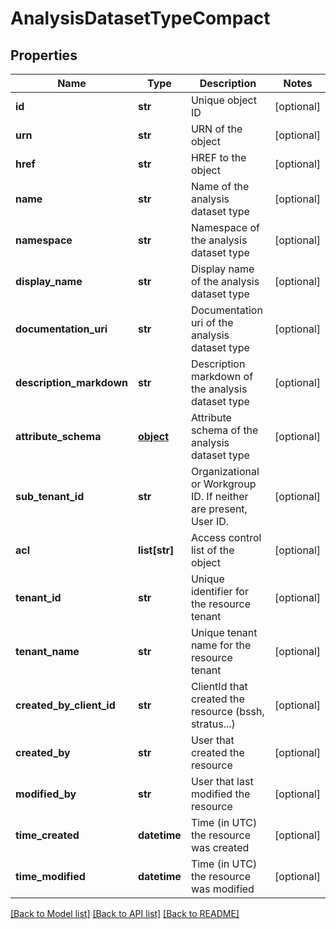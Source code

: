 # AnalysisDatasetTypeCompact

## Properties
Name | Type | Description | Notes
------------ | ------------- | ------------- | -------------
**id** | **str** | Unique object ID | [optional] 
**urn** | **str** | URN of the object | [optional] 
**href** | **str** | HREF to the object | [optional] 
**name** | **str** | Name of the analysis dataset type | [optional] 
**namespace** | **str** | Namespace of the analysis dataset type | [optional] 
**display_name** | **str** | Display name of the analysis dataset type | [optional] 
**documentation_uri** | **str** | Documentation uri of the analysis dataset type | [optional] 
**description_markdown** | **str** | Description markdown of the analysis dataset type | [optional] 
**attribute_schema** | [**object**](.md) | Attribute schema of the analysis dataset type | [optional] 
**sub_tenant_id** | **str** | Organizational or Workgroup ID. If neither are present, User ID. | [optional] 
**acl** | **list[str]** | Access control list of the object | [optional] 
**tenant_id** | **str** | Unique identifier for the resource tenant | [optional] 
**tenant_name** | **str** | Unique tenant name for the resource tenant | [optional] 
**created_by_client_id** | **str** | ClientId that created the resource (bssh, stratus...) | [optional] 
**created_by** | **str** | User that created the resource | [optional] 
**modified_by** | **str** | User that last modified the resource | [optional] 
**time_created** | **datetime** | Time (in UTC) the resource was created | [optional] 
**time_modified** | **datetime** | Time (in UTC) the resource was modified | [optional] 

[[Back to Model list]](../README.md#documentation-for-models) [[Back to API list]](../README.md#documentation-for-api-endpoints) [[Back to README]](../README.md)


